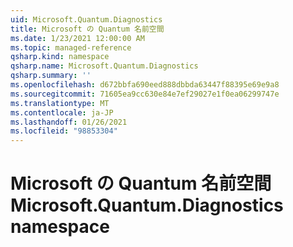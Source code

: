 ```yaml
---
uid: Microsoft.Quantum.Diagnostics
title: Microsoft の Quantum 名前空間
ms.date: 1/23/2021 12:00:00 AM
ms.topic: managed-reference
qsharp.kind: namespace
qsharp.name: Microsoft.Quantum.Diagnostics
qsharp.summary: ''
ms.openlocfilehash: d672bbfa690eed888dbbda63447f88395e69e9a8
ms.sourcegitcommit: 71605ea9cc630e84e7ef29027e1f0ea06299747e
ms.translationtype: MT
ms.contentlocale: ja-JP
ms.lasthandoff: 01/26/2021
ms.locfileid: "98853304"
---
```

# <a name="microsoftquantumdiagnostics-namespace"></a><span data-ttu-id="832c3-102">Microsoft の Quantum 名前空間</span><span class="sxs-lookup"><span data-stu-id="832c3-102">Microsoft.Quantum.Diagnostics namespace</span></span>



